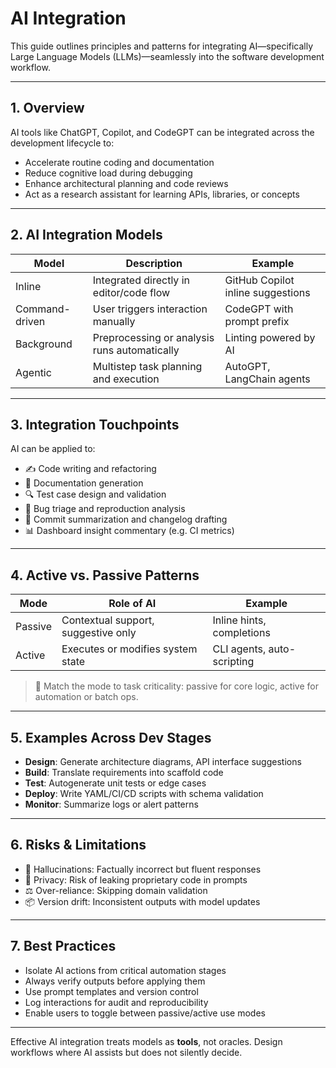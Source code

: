 # AI Integration

This guide outlines principles and patterns for integrating AI—specifically Large Language Models (LLMs)—seamlessly into the software development workflow.

---

## 1. Overview

AI tools like ChatGPT, Copilot, and CodeGPT can be integrated across the development lifecycle to:

* Accelerate routine coding and documentation
* Reduce cognitive load during debugging
* Enhance architectural planning and code reviews
* Act as a research assistant for learning APIs, libraries, or concepts

---

## 2. AI Integration Models

| Model          | Description                                  | Example                           |
| -------------- | -------------------------------------------- | --------------------------------- |
| Inline         | Integrated directly in editor/code flow      | GitHub Copilot inline suggestions |
| Command-driven | User triggers interaction manually           | CodeGPT with prompt prefix        |
| Background     | Preprocessing or analysis runs automatically | Linting powered by AI             |
| Agentic        | Multistep task planning and execution        | AutoGPT, LangChain agents         |

---

## 3. Integration Touchpoints

AI can be applied to:

* ✍️ Code writing and refactoring
* 📄 Documentation generation
* 🔍 Test case design and validation
* 🧪 Bug triage and reproduction analysis
* 📂 Commit summarization and changelog drafting
* 📊 Dashboard insight commentary (e.g. CI metrics)

---

## 4. Active vs. Passive Patterns

| Mode    | Role of AI                          | Example                    |
| ------- | ----------------------------------- | -------------------------- |
| Passive | Contextual support, suggestive only | Inline hints, completions  |
| Active  | Executes or modifies system state   | CLI agents, auto-scripting |

> 🎯 Match the mode to task criticality: passive for core logic, active for automation or batch ops.

---

## 5. Examples Across Dev Stages

* **Design**: Generate architecture diagrams, API interface suggestions
* **Build**: Translate requirements into scaffold code
* **Test**: Autogenerate unit tests or edge cases
* **Deploy**: Write YAML/CI/CD scripts with schema validation
* **Monitor**: Summarize logs or alert patterns

---

## 6. Risks & Limitations

* 🧠 Hallucinations: Factually incorrect but fluent responses
* 🔐 Privacy: Risk of leaking proprietary code in prompts
* ⚖️ Over-reliance: Skipping domain validation
* 📦 Version drift: Inconsistent outputs with model updates

---

## 7. Best Practices

* Isolate AI actions from critical automation stages
* Always verify outputs before applying them
* Use prompt templates and version control
* Log interactions for audit and reproducibility
* Enable users to toggle between passive/active use modes

---

Effective AI integration treats models as **tools**, not oracles. Design workflows where AI assists but does not silently decide.
